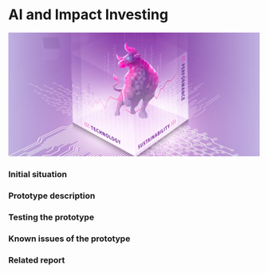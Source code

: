 # AI and Impact Investing

![Cover.jpg](https://github.com/HSLU-IFZ-Competence-Center-Investments/GPT_for_Financial_Advice/blob/master/Images/Cover.jpg)

### Initial situation

### Prototype description

### Testing the prototype 

### Known issues of the prototype

### Related report
